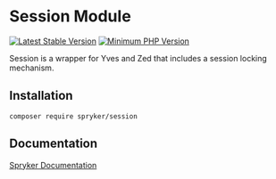 # Session Module
[![Latest Stable Version](https://poser.pugx.org/spryker/session/v/stable.svg)](https://packagist.org/packages/spryker/session)
[![Minimum PHP Version](https://img.shields.io/badge/php-%3E%3D%208.0-8892BF.svg)](https://php.net/)

Session is a wrapper for Yves and Zed that includes a session locking mechanism.

## Installation

```
composer require spryker/session
```

## Documentation

[Spryker Documentation](https://docs.spryker.com)
